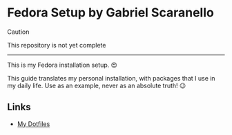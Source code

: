 # Fedora Setup by Gabriel Scaranello

> [!CAUTION]  
> This repository is not yet complete

---

This is my Fedora installation setup. 😍

This guide translates my personal installation, with packages that I use in my daily life. Use as an example, never as an absolute truth! 😉


## Links

- [My Dotfiles](https://github.com/gabrielscaranello/dotfiles)
